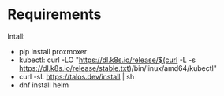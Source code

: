 # Requirements
Intall:
+ pip install proxmoxer
+ kubectl: curl -LO "https://dl.k8s.io/release/$(curl -L -s https://dl.k8s.io/release/stable.txt)/bin/linux/amd64/kubectl"
+ curl -sL https://talos.dev/install | sh
+ dnf install helm
